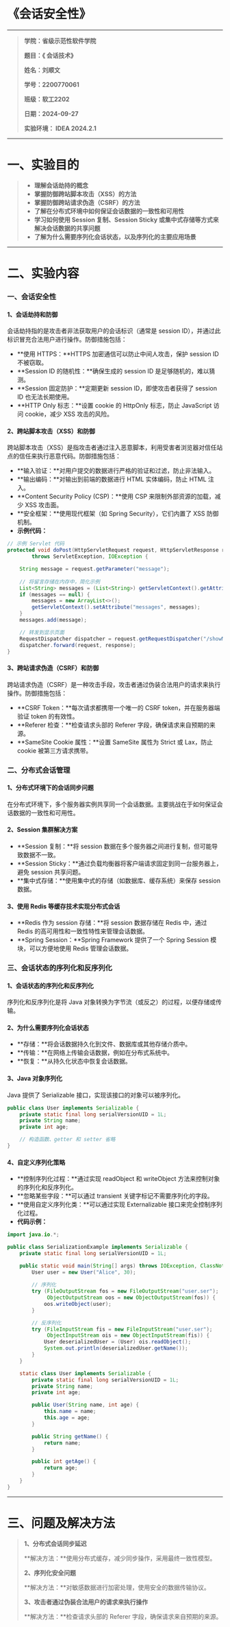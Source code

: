 # 《会话安全性》

***

> **学院：省级示范性软件学院**
>
> **题目：《 会话技术》**
>
> **姓名：刘顺文**
>
> **学号：2200770061**
>
> **班级：软工2202**
>
> **日期：2024-09-27**
>
> **实验环境： IDEA 2024.2.1**

***

# 一、实验目的

> - **理解会话劫持的概念**
> - **掌握防御跨站脚本攻击（XSS）的方法**
> - **掌握防御跨站请求伪造（CSRF）的方法**
> - **了解在分布式环境中如何保证会话数据的一致性和可用性**
> - **学习如何使用 Session 复制、Session Sticky 或集中式存储等方式来解决会话数据的共享问题**
> - **了解为什么需要序列化会话状态，以及序列化的主要应用场景**

***

# 二、实验内容

### 一、会话安全性

#### 1、会话劫持和防御

会话劫持指的是攻击者非法获取用户的会话标识（通常是 session ID），并通过此标识冒充合法用户进行操作。防御措施包括：

- **使用 HTTPS：**HTTPS 加密通信可以防止中间人攻击，保护 session ID 不被窃取。
- **Session ID 的随机性：**确保生成的 session ID 是足够随机的，难以猜测。
- **Session 固定防护：**定期更新 session ID，即使攻击者获得了 session ID 也无法长期使用。
- **HTTP Only 标志：**设置 cookie 的 HttpOnly 标志，防止 JavaScript 访问 cookie，减少 XSS 攻击的风险。

#### 2、跨站脚本攻击（XSS）和防御

跨站脚本攻击（XSS）是指攻击者通过注入恶意脚本，利用受害者浏览器对信任站点的信任来执行恶意代码。防御措施包括：

- **输入验证：**对用户提交的数据进行严格的验证和过滤，防止非法输入。
- **输出编码：**对输出到前端的数据进行 HTML 实体编码，防止 HTML 注入。
- **Content Security Policy (CSP)：**使用 CSP 来限制外部资源的加载，减少 XSS 攻击面。
- **安全框架：**使用现代框架（如 Spring Security），它们内置了 XSS 防御机制。
- **示例代码：**

```java
// 示例 Servlet 代码
protected void doPost(HttpServletRequest request, HttpServletResponse response)
        throws ServletException, IOException {

    String message = request.getParameter("message");
    
    // 将留言存储在内存中，简化示例
    List<String> messages = (List<String>) getServletContext().getAttribute("messages");
    if (messages == null) {
        messages = new ArrayList<>();
        getServletContext().setAttribute("messages", messages);
    }
    messages.add(message);

    // 转发到显示页面
    RequestDispatcher dispatcher = request.getRequestDispatcher("/showMessages.jsp");
    dispatcher.forward(request, response);
}
```



#### 3、跨站请求伪造（CSRF）和防御

跨站请求伪造（CSRF）是一种攻击手段，攻击者通过伪装合法用户的请求来执行操作。防御措施包括：

- **CSRF Token：**每次请求都携带一个唯一的 CSRF token，并在服务器端验证 token 的有效性。
- **Referer 检查：**检查请求头部的 Referer 字段，确保请求来自预期的来源。
- **SameSite Cookie 属性：**设置 SameSite 属性为 Strict 或 Lax，防止 cookie 被第三方请求携带。

### 二、分布式会话管理

#### 1、分布式环境下的会话同步问题

在分布式环境下，多个服务器实例共享同一个会话数据。主要挑战在于如何保证会话数据的一致性和可用性。

#### 2、Session 集群解决方案

- **Session 复制：**将 session 数据在多个服务器之间进行复制，但可能导致数据不一致。
- **Session Sticky：**通过负载均衡器将客户端请求固定到同一台服务器上，避免 session 共享问题。
- **集中式存储：**使用集中式的存储（如数据库、缓存系统）来保存 session 数据。

#### 3、使用 Redis 等缓存技术实现分布式会话

- **Redis 作为 session 存储：**将 session 数据存储在 Redis 中，通过 Redis 的高可用性和一致性特性来管理会话数据。
- **Spring Session：**Spring Framework 提供了一个 Spring Session 模块，可以方便地使用 Redis 管理会话数据。

### 三、会话状态的序列化和反序列化

#### 1、会话状态的序列化和反序列化

序列化和反序列化是将 Java 对象转换为字节流（或反之）的过程，以便存储或传输。

#### 2、为什么需要序列化会话状态

- **存储：**将会话数据持久化到文件、数据库或其他存储介质中。
- **传输：**在网络上传输会话数据，例如在分布式系统中。
- **恢复：**从持久化状态中恢复会话数据。

#### 3、Java 对象序列化

Java 提供了 Serializable 接口，实现该接口的对象可以被序列化。

~~~java
public class User implements Serializable {
    private static final long serialVersionUID = 1L;
    private String name;
    private int age;

    // 构造函数、getter 和 setter 省略
}

~~~

#### 4、自定义序列化策略

- **控制序列化过程：**通过实现 readObject 和 writeObject 方法来控制对象的序列化和反序列化。
- **忽略某些字段：**可以通过 transient 关键字标记不需要序列化的字段。
- **使用自定义序列化类：**可以通过实现 Externalizable 接口来完全控制序列化过程。
- **代码示例：**

~~~java
import java.io.*;

public class SerializationExample implements Serializable {
    private static final long serialVersionUID = 1L;

    public static void main(String[] args) throws IOException, ClassNotFoundException {
        User user = new User("Alice", 30);
        
        // 序列化
        try (FileOutputStream fos = new FileOutputStream("user.ser");
             ObjectOutputStream oos = new ObjectOutputStream(fos)) {
            oos.writeObject(user);
        }

        // 反序列化
        try (FileInputStream fis = new FileInputStream("user.ser");
             ObjectInputStream ois = new ObjectInputStream(fis)) {
            User deserializedUser = (User) ois.readObject();
            System.out.println(deserializedUser.getName());
        }
    }

    static class User implements Serializable {
        private static final long serialVersionUID = 1L;
        private String name;
        private int age;

        public User(String name, int age) {
            this.name = name;
            this.age = age;
        }

        public String getName() {
            return name;
        }

        public int getAge() {
            return age;
        }
    }
}

~~~

***

# 三、问题及解决方法

> **1、分布式会话同步延迟**
>
> **解决方法：**使用分布式缓存，减少同步操作，采用最终一致性模型。
>
> **2、序列化安全问题**
>
> **解决方法：**对敏感数据进行加密处理，使用安全的数据传输协议。
>
> **3、攻击者通过伪装合法用户的请求来执行操作**
>
> **解决方法：**检查请求头部的 Referer 字段，确保请求来自预期的来源。
